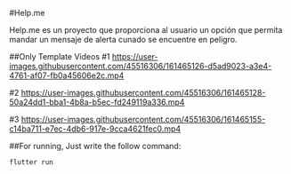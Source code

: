 #Help.me

Help.me es un proyecto que proporciona al usuario un opción que permita mandar un mensaje de alerta cunado se encuentre en peligro.

##Only Template Videos 
#1
https://user-images.githubusercontent.com/45516306/161465126-d5ad9023-a3e4-4761-af07-fb0a45606e2c.mp4

#2
https://user-images.githubusercontent.com/45516306/161465128-50a24dd1-bba1-4b8a-b5ec-fd249119a336.mp4

#3
https://user-images.githubusercontent.com/45516306/161465155-c14ba711-e7ec-4db6-917e-9cca4621fec0.mp4


##For running, Just write the follow command:
```
flutter run
```